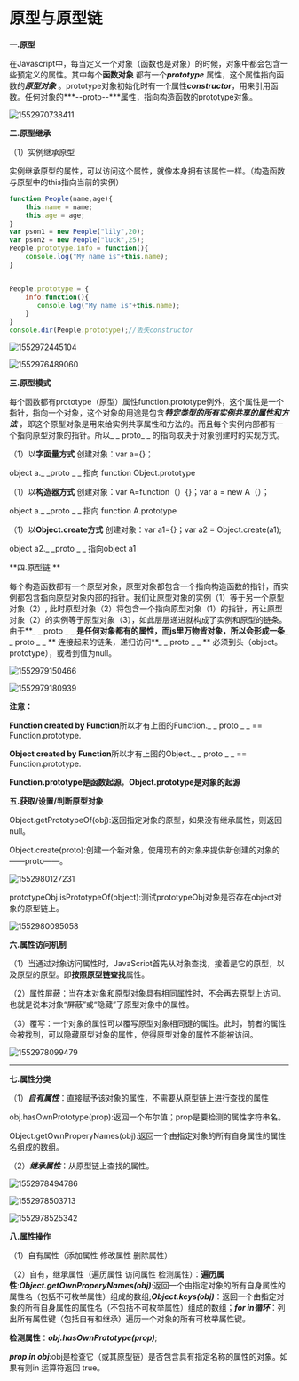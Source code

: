 # 原型与原型链 #

**一.原型**

​         在Javascript中，每当定义一个对象（函数也是对象）的时候，对象中都会包含一些预定义的属性。其中每个**函数对象** 都有一个***prototype*** 属性，这个属性指向函数的***原型对象*** 。prototype对象初始化时有一个属性***constructor***，用来引用函数。任何对象的***--proto--***属性，指向构造函数的prototype对象。

![1552970738411](C:\Users\asus\AppData\Roaming\Typora\typora-user-images\1552970738411.png)

**二.原型继承**

 （1）实例继承原型

​           实例继承原型的属性，可以访问这个属性，就像本身拥有该属性一样。（构造函数与原型中的this指向当前的实例）

```javascript
function People(name,age){
    this.name = name;
    this.age = age;
}
var pson1 = new People("lily",20);
var pson2 = new People("luck",25);
People.prototype.info = function(){
    console.log("My name is"+this.name);
}


People.prototype = {
    info:function(){
       console.log("My name is"+this.name);
    }
}
console.dir(People.prototype);//丢失constructor
```

![1552972445104](C:\Users\asus\AppData\Roaming\Typora\typora-user-images\1552972445104.png)

![1552976489060](C:\Users\asus\AppData\Roaming\Typora\typora-user-images\1552976489060.png)

**三.原型模式**

每个函数都有prototype（原型）属性function.prototype例外，这个属性是一个指针，指向一个对象，这个对象的用途是包含***特定类型的所有实例共享的属性和方法*** ，即这个原型对象是用来给实例共享属性和方法的。而且每个实例内部都有一个指向原型对象的指针。所以_ _ proto_ _ 的指向取决于对象创建时的实现方式。

（1）以**字面量方式** 创建对象：var a={}；

object a._ _proto _ _ 指向 function Object.prototype

（1）以**构造器方式** 创建对象：var A=function（）{}；var a = new A（）；

object a._ _proto _ _ 指向 function A.prototype

（1）以**Object.create方式** 创建对象：var a1={}；var a2 = Object.create(a1);

object a2._ _proto _ _ 指向object a1

**四.原型链 **

每个构造函数都有一个原型对象，原型对象都包含一个指向构造函数的指针，而实例都包含指向原型对象内部的指针。我们让原型对象的实例（1）等于另一个原型对象（2）,
此时原型对象（2）将包含一个指向原型对象（1）的指针，再让原型对象（2）的实例等于原型对象（3），如此层层递进就构成了实例和原型的链条。由于**_ _ proto _  _ **是任何对象都有的属性，而js里万物皆对象，所以会形成一条**_ _ proto _  _ ** 连接起来的链条，递归访问**_ _ proto _  _ ** 必须到头（object。prototype），或者到值为null。

![1552979150466](C:\Users\asus\AppData\Roaming\Typora\typora-user-images\1552979150466.png)



![1552979180939](C:\Users\asus\AppData\Roaming\Typora\typora-user-images\1552979180939.png)



**注意：**

**Function created by Function**所以才有上图的Function._ _ proto _ _ == Function.prototype.

**Object created by Function**所以才有上图的Object._ _ proto _ _ == Function.prototype.

**Function.prototype是函数起源**，**Object.prototype是对象的起源**





**五.获取/设置/判断原型对象**

Object.getPrototypeOf(obj):返回指定对象的原型，如果没有继承属性，则返回null。

Object.create(proto):创建一个新对象，使用现有的对象来提供新创建的对象的 ——proto——。

![1552980127231](C:\Users\asus\AppData\Roaming\Typora\typora-user-images\1552980127231.png)

prototypeObj.isPrototypeOf(object):测试prototypeObj对象是否存在object对象的原型链上。

![1552980095058](C:\Users\asus\AppData\Roaming\Typora\typora-user-images\1552980095058.png)

**六.属性访问机制**

 （1）当通过对象访问属性时，JavaScript首先从对象查找，接着是它的原型，以及原型的原型。即**按照原型链查找**属性。

（2）属性屏蔽：当在本对象和原型对象具有相同属性时，不会再去原型上访问。也就是说本对象“屏蔽”或“隐藏”了原型对象中的属性。

（3）覆写：一个对象的属性可以覆写原型对象相同键的属性。此时，前者的属性会被找到，可以隐藏原型对象的属性，使得原型对象的属性不能被访问。

![1552978099479](C:\Users\asus\AppData\Roaming\Typora\typora-user-images\1552978099479.png)


--------------------- 

**七.属性分类**

（1）***自有属性***：直接赋予该对象的属性，不需要从原型链上进行查找的属性

obj.hasOwnPrototype(prop):返回一个布尔值；prop是要检测的属性字符串名。

Object.getOwnProperyNames(obj):返回一个由指定对象的所有自身属性的属性名组成的数组。

（2）***继承属性***：从原型链上查找的属性。



![1552978494786](C:\Users\asus\AppData\Roaming\Typora\typora-user-images\1552978494786.png)

![1552978503713](C:\Users\asus\AppData\Roaming\Typora\typora-user-images\1552978503713.png)

![1552978525342](C:\Users\asus\AppData\Roaming\Typora\typora-user-images\1552978525342.png)

**八.属性操作**

（1）自有属性（添加属性   修改属性  删除属性）

（2）自有，继承属性（遍历属性  访问属性 检测属性）：**遍历属性**:***Object.getOwnProperyNames(obj)***:返回一个由指定对象的所有自身属性的属性名（包括不可枚举属性）组成的数组;***Object.keys(obj)***：返回一个由指定对象的所有自身属性的属性名（不包括不可枚举属性）组成的数组；***for in循环***：列出所有属性键（包括自有和继承）遍历一个对象的所有可枚举属性键。

**检测属性**：***obj.hasOwnPrototype(prop)***;

***prop in obj***:obj是检查它（或其原型链）是否包含具有指定名称的属性的对象。如果有则in 运算符返回 true。

